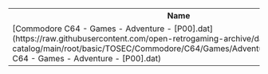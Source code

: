 <table>
<tr><th>Name</th><th>Size</th></tr>
<tr><td>
[Commodore C64 - Games - Adventure - [P00].dat](https://raw.githubusercontent.com/open-retrogaming-archive/dat-catalog/main/root/basic/TOSEC/Commodore/C64/Games/Adventure/[P00]/Commodore C64 - Games - Adventure - [P00].dat)
</td><td>393195</td></tr>
</table>
